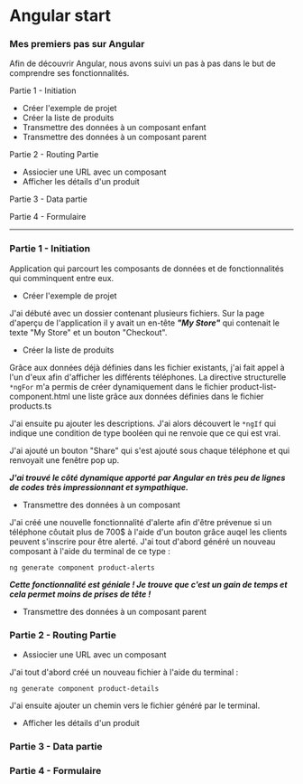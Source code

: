 # Angular start
### Mes premiers pas sur Angular


Afin de découvrir Angular, nous avons suivi un pas à pas dans le but de comprendre ses fonctionnalités.

Partie 1 - Initiation

* Créer l'exemple de projet
* Créer la liste de produits
* Transmettre des données à un composant enfant
* Transmettre des données à un composant parent
  
Partie 2 - Routing Partie

 * Assiocier une URL avec un composant
 * Afficher les détails d'un produit
   
Partie 3 - Data partie

Partie 4 - Formulaire

*******************************************************************************************************************************************************************************************

### **Partie 1 - Initiation**

Application qui parcourt les composants de données et de fonctionnalités qui comminquent entre eux.

* Créer l'exemple de projet

J'ai débuté avec un dossier contenant plusieurs fichiers.
Sur la page d'aperçu de l'application il y avait un en-tête ***"My Store"*** qui contenait le texte "My Store" et un bouton "Checkout".

* Créer la liste de produits

Grâce aux données déjà définies dans les fichier existants, j'ai fait appel à l'un d'eux afin d'afficher les différents téléphones.
La directive structurelle `*ngFor` m'a permis de créer dynamiquement dans le fichier product-list-component.html une liste grâce aux données définies dans le fichier products.ts

J'ai ensuite pu ajouter les descriptions. J'ai alors découvert le `*ngIf` qui indique une condition de type booléen qui ne renvoie que ce qui est vrai.

J'ai ajouté un bouton "Share" qui s'est ajouté sous chaque téléphone et qui renvoyait une fenêtre pop up.

***J'ai trouvé le côté dynamique apporté par Angular en très peu de lignes de codes très impressionnant et sympathique.***
  
* Transmettre des données à un composant

J'ai créé une nouvelle fonctionnalité d'alerte afin d'être prévenue si un téléphone côutait plus de 700$ à l'aide d'un bouton grâce auqel les clients peuvent s'inscrire pour être alerté.
J'ai tout d'abord généré un nouveau composant à l'aide du terminal de ce type :
```git
ng generate component product-alerts
```
***Cette fonctionnalité est géniale ! Je trouve que c'est un gain de temps et cela permet moins de prises de tête !***

* Transmettre des données à un composant parent


### **Partie 2 - Routing Partie**

* Assiocier une URL avec un composant

J'ai tout d'abord créé un nouveau fichier à l'aide du terminal :

```
ng generate component product-details
```

J'ai ensuite ajouter un chemin vers le fichier généré par le terminal.


   
 * Afficher les détails d'un produit

### **Partie 3 - Data partie**


### **Partie 4 - Formulaire**

